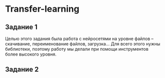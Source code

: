 # Transfer-learning

## Задание 1
Целью этого задания была работа с нейросетями на уровне файлов – скачивание, переименование файлов, загрузка...
Для всего этого нужны библиотеки, поэтому  работу мы  делали при помощи инструментов более высокого уровня.

## Задание 2
